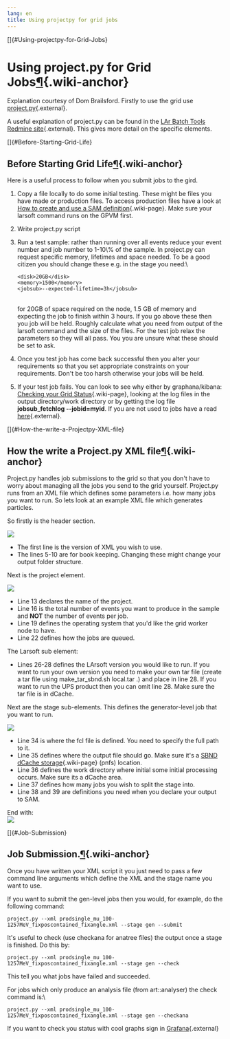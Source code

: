 ```yaml
---
lang: en
title: Using projectpy for grid jobs
---
```


[]{#Using-projectpy-for-Grid-Jobs}

Using project.py for Grid Jobs[¶](#Using-projectpy-for-Grid-Jobs){.wiki-anchor}
===============================================================================

Explanation courtesy of Dom Brailsford. Firstly to use the grid use
[project.py](https://cdcvs.fnal.gov/redmine/projects/larbatch/repository/revisions/develop/entry/scripts/project.py){.external}.

A useful explanation of project.py can be found in the [LAr Batch Tools
Redmine
site](https://cdcvs.fnal.gov/redmine/projects/larbatch/wiki/User_guide){.external}.
This gives more detail on the specific elements.

[]{#Before-Starting-Grid-Life}

Before Starting Grid Life[¶](#Before-Starting-Grid-Life){.wiki-anchor}
----------------------------------------------------------------------

Here is a useful process to follow when you submit jobs to the gird.

1.  Copy a file locally to do some initial testing. These might be files
    you have made or production files. To access production files have a
    look at [How to create and use a SAM
    definition](_How_to_create_and_use_a_SAM_definition.html){.wiki-page}.
    Make sure your larsoft command runs on the GPVM first.

2.  Write project.py script

3.  Run a test sample: rather than running over all events reduce your
    event number and job number to 1-10\\% of the sample. In project.py
    can request specific memory, lifetimes and space needed. To be a
    good citizen you should change these e.g. in the stage you need:\

        <disk>20GB</disk>
        <memory>1500</memory>
        <jobsub>--expected-lifetime=3h</jobsub>

    \
    for 20GB of space required on the node, 1.5 GB of memory and
    expecting the job to finish within 3 hours. If you go above these
    then you job will be held. Roughly calculate what you need from
    output of the larsoft command and the size of the files. For the
    test job relax the parameters so they will all pass. You you are
    unsure what these should be set to ask.

4.  Once you test job has come back successful then you alter your
    requirements so that you set appropriate constraints on your
    requirements. Don\'t be too harsh otherwise your jobs will be held.

5.  If your test job fails. You can look to see why either by
    graphana/kibana: [Checking your Grid
    Status](Checking_your_Grid_Status.html){.wiki-page}, looking at the
    log files in the output directory/work directory or by getting the
    log file **jobsub\_fetchlog \--jobid=myid**. If you are not used to
    jobs have a read
    [here](https://cdcvs.fnal.gov/redmine/projects/jobsub/wiki/Using_the_Client){.external}.

[]{#How-the-write-a-Projectpy-XML-file}

How the write a Project.py XML file[¶](#How-the-write-a-Projectpy-XML-file){.wiki-anchor}
-----------------------------------------------------------------------------------------

Project.py handles job submissions to the grid so that you don\'t have
to worry about managing all the jobs you send to the grid yourself.
Project.py runs from an XML file which defines some parameters i.e. how
many jobs you want to run. So lets look at an example XML file which
generates particles.

So firstly is the header section.

![](/redmine/attachments/download/40804/line1.png)

-   The first line is the version of XML you wish to use.
-   The lines 5-10 are for book keeping. Changing these might change
    your output folder structure.

Next is the project element.

![](/redmine/attachments/download/40805/line13.png)

-   Line 13 declares the name of the project.
-   Line 16 is the total number of events you want to produce in the
    sample and **NOT** the number of events per job.
-   Line 19 defines the operating system that you\'d like the grid
    worker node to have.
-   Line 22 defines how the jobs are queued.

The Larsoft sub element:

-   Lines 26-28 defines the LArsoft version you would like to run. If
    you want to run your own version you need to make your own tar file
    (create a tar file using make\_tar\_sbnd.sh local.tar .) and place
    in line 28. If you want to run the UPS product then you can omit
    line 28. Make sure the tar file is in dCache.

Next are the stage sub-elements. This defines the generator-level job
that you want to run.

![](/redmine/attachments/download/40807/line31.png)

-   Line 34 is where the fcl file is defined. You need to specify the
    full path to it.
-   Line 35 defines where the output file should go. Make sure it\'s a
    [SBND dCache storage](SBND_dCache_storage.html){.wiki-page} (pnfs)
    location.
-   Line 36 defines the work directory where initial some initial
    processing occurs. Make sure its a dCache area.
-   Line 37 defines how many jobs you wish to split the stage into.
-   Line 38 and 39 are definitions you need when you declare your output
    to SAM.

End with:\
![](/redmine/attachments/download/40806/line42.png)

[]{#Job-Submission}

Job Submission.[¶](#Job-Submission){.wiki-anchor}
-------------------------------------------------

Once you have written your XML script it you just need to pass a few
command line arguments which define the XML and the stage name you want
to use.

If you want to submit the gen-level jobs then you would, for example, do
the following command:

    project.py --xml prodsingle_mu_100-1257MeV_fixposcontained_fixangle.xml --stage gen --submit

It\'s useful to check (use checkana for anatree files) the output once a
stage is finished. Do this by:

    project.py --xml prodsingle_mu_100-1257MeV_fixposcontained_fixangle.xml --stage gen --check

This tell you what jobs have failed and succeeded.

For jobs which only produce an analysis file (from art::analyser) the
check command is:\

    project.py --xml prodsingle_mu_100-1257MeV_fixposcontained_fixangle.xml --stage gen --checkana

If you want to check you status with cool graphs sign in
[Grafana](https://fifemon.fnal.gov/monitor/dashboard/db/experiment-overview?var-experiment=sbnd&orgId=1&from=1508165371912&to=1508252205933&refresh=10s){.external}
